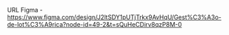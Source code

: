 URL Figma - https://www.figma.com/design/J2ltSDY1pUTjTrkx9AvHqU/Gest%C3%A3o-de-lot%C3%A9rica?node-id=49-2&t=sQuHeCDirv8qzP8M-0
